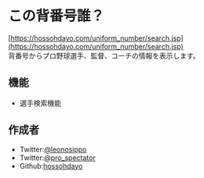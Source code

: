 # この背番号誰？
[https://hossohdayo.com/uniform_number/search.jsp](https://hossohdayo.com/uniform_number/search.jsp)  
背番号からプロ野球選手、監督、コーチの情報を表示します。

## 機能
- 選手検索機能

## 作成者
- Twitter:[@leonosippo](https://twitter.com/leonosippo)
- Twitter:[@pro_spectator](https://twitter.com/pro_spectator)
- Github:[hossohdayo](https://github.com/hossohdayo)
